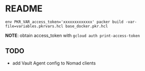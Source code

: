 # README

`env PKR_VAR_access_token='xxxxxxxxxxxxx' packer build -var-file=variables.pkrvars.hcl base_docker.pkr.hcl`

**NOTE**: obtain access_token with `gcloud auth print-access-token`


## TODO
- add Vault Agent config to Nomad clients
